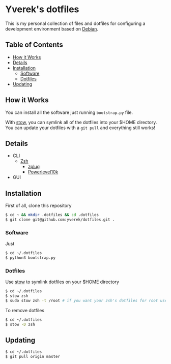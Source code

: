 # Yverek's dotfiles
This is my personal collection of files and dotfiles for configuring a development environment based on 
[Debian](https://www.debian.org/).

## Table of Contents
 * [How it Works](#how-it-works)
 * [Details](#details)
 * [Installation](#Installation)
   * [Software](#software)
   * [Dotfiles](#dotfiles)
 * [Updating](#updating)

## How it Works
You can install all the software just running `bootstrap.py` file.

With [stow](https://www.gnu.org/software/stow/), you can symlink all of the dotfiles into your $HOME directory.
You can update your dotfiles with a `git pull` and everything still works!

## Details
 * CLI
   * [Zsh](https://github.com/zsh-users/zsh)
     * [zplug](https://github.com/zplug/zplug)
     * [Powerlevel10k](https://github.com/romkatv/powerlevel10k)
 * GUI

## Installation
First of all, clone this repository
```bash
$ cd ~ && mkdir .dotfiles && cd .dotfiles
$ git clone git@github.com:yverek/dotfiles.git .
```

### Software
Just
```bash
$ cd ~/.dotfiles
$ python3 bootstrap.py
```

### Dotfiles
Use [stow](https://www.gnu.org/software/stow/) to symlink dotfiles on your $HOME directory
```bash
$ cd ~/.dotfiles
$ stow zsh
$ sudo stow zsh -t /root # if you want your zsh's dotfiles for root user
```

To remove dotfiles
```bash
$ cd ~/.dotfiles
$ stow -D zsh
```

## Updating
```bash
$ cd ~/.dotfiles
$ git pull origin master
```
